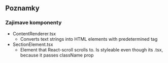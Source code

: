 ## Poznamky

### Zajimave komponenty

- ContentRenderer.tsx
  - Converts text strings into HTML elements with predetermined tag
- SectionElement.tsx
  - Element that React-scroll scrolls to. Is styleable even though its .tsx, because it passes className prop
